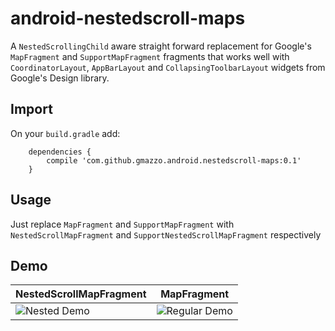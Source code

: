 # android-nestedscroll-maps
A `NestedScrollingChild` aware straight forward replacement for Google's `MapFragment` and `SupportMapFragment` fragments that works well with `CoordinatorLayout`, `AppBarLayout` and `CollapsingToolbarLayout` widgets from Google's Design library.

## Import
On your `build.gradle` add:
```
    dependencies {
        compile 'com.github.gmazzo.android.nestedscroll-maps:0.1'
    }
```

## Usage
Just replace `MapFragment` and `SupportMapFragment` with `NestedScrollMapFragment` and `SupportNestedScrollMapFragment` respectively

## Demo
NestedScrollMapFragment|MapFragment
---|---
![Nested Demo](screenshots/demoNested.gif)|![Regular Demo](screenshots/demoRegular.gif)
